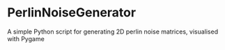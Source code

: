 # PerlinNoiseGenerator
A simple Python script for generating 2D perlin noise matrices, visualised with Pygame
